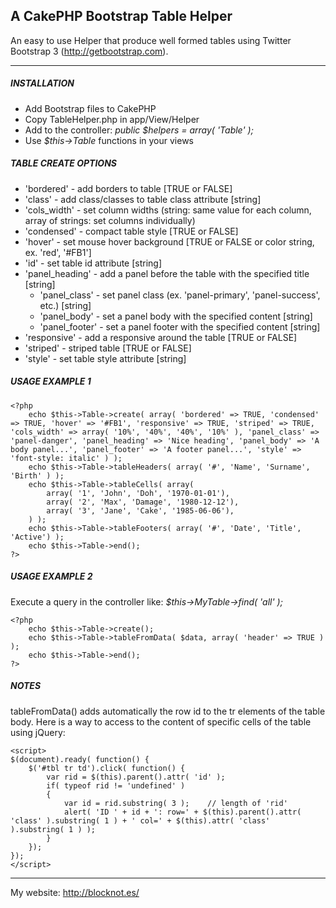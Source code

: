 A CakePHP Bootstrap Table Helper
--------------------------------
An easy to use Helper that produce well formed tables using Twitter Bootstrap 3 (<http://getbootstrap.com>).

* * *

##### INSTALLATION

- Add Bootstrap files to CakePHP 
- Copy TableHelper.php in app/View/Helper
- Add to the controller: *public $helpers = array( 'Table' );*
- Use *$this->Table* functions in your views

##### TABLE CREATE OPTIONS

- 'bordered' - add borders to table [TRUE or FALSE]
- 'class' - add class/classes to table class attribute [string]
- 'cols_width' - set column widths (string: same value for each column, array of strings: set columns individually)
- 'condensed' - compact table style [TRUE or FALSE]
- 'hover' - set mouse hover background [TRUE or FALSE or color string, ex. 'red', '#FB1']
- 'id' - set table id attribute [string]
- 'panel_heading' - add a panel before the table with the specified title [string]
	- 'panel_class' - set panel class (ex. 'panel-primary', 'panel-success', etc.) [string]
	- 'panel_body' - set a panel body with the specified content [string]
	- 'panel_footer' - set a panel footer with the specified content [string]
- 'responsive' - add a responsive around the table [TRUE or FALSE]
- 'striped' - striped table [TRUE or FALSE]
- 'style' - set table style attribute [string]

##### USAGE EXAMPLE 1

	<?php
		echo $this->Table->create( array( 'bordered' => TRUE, 'condensed' => TRUE, 'hover' => '#FB1', 'responsive' => TRUE, 'striped' => TRUE, 'cols_width' => array( '10%', '40%', '40%', '10%' ), 'panel_class' => 'panel-danger', 'panel_heading' => 'Nice heading', 'panel_body' => 'A body panel...', 'panel_footer' => 'A footer panel...', 'style' => 'font-style: italic' ) );
		echo $this->Table->tableHeaders( array( '#', 'Name', 'Surname', 'Birth' ) );
		echo $this->Table->tableCells( array(
			array( '1', 'John', 'Doh', '1970-01-01'),
			array( '2', 'Max', 'Damage', '1980-12-12'),
			array( '3', 'Jane', 'Cake', '1985-06-06'),
		) );
		echo $this->Table->tableFooters( array( '#', 'Date', 'Title', 'Active') );
		echo $this->Table->end();
	?>

##### USAGE EXAMPLE 2
Execute a query in the controller like: *$this->MyTable->find( 'all' );*

	<?php
		echo $this->Table->create();
		echo $this->Table->tableFromData( $data, array( 'header' => TRUE ) );
		echo $this->Table->end();
	?>

##### NOTES
tableFromData() adds automatically the row id to the tr elements of the table body. Here is a way to access to the content of specific cells of the table using jQuery:

	<script>
	$(document).ready( function() {
		$('#tbl tr td').click( function() {
			var rid = $(this).parent().attr( 'id' );
			if( typeof rid != 'undefined' )
			{
				var id = rid.substring( 3 );	// length of 'rid'
				alert( 'ID ' + id + ': row=' + $(this).parent().attr( 'class' ).substring( 1 ) + ' col=' + $(this).attr( 'class' ).substring( 1 ) );
			}
		});
	});
	</script>

* * *

My website: <http://blocknot.es/>